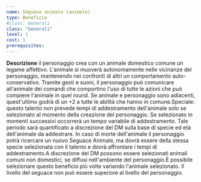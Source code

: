 ```yaml
---
name: Seguace animale (animale)
type: Beneficio
#class: Generali
class: "Generali"
level: 1
cost: 1
prerequisites:
---
```


**Descrizione**
il personaggio crea con un animale domestico comune un legame affettivo.
L'animale si muoverà autonomamente nelle vicinanze del personaggio, mantenendo
nei confronti di altri un comportamento auto-conservativo. Tramite gesti e
suoni, il personaggio può comunicare all'animale dei comandi che comportino
l'uso di tutte le azioni che può compiere l'animale in quel round. Se animale e
personaggio sono adiacenti, quest'ultimo godrà di un +2 a tutte le abilità che
hanno in comune.Speciale: questo talento non prevede tempi di addestramento
dell'animale solo se selezionato al momento della creazione del personaggio. Se
selezionato in momenti successivi occorrerà un tempo variabile di
addestramento. Tale periodo sarà quantificato a discrezione del DM sulla base
di specie ed età dell'animale da addestrare. In caso di morte dell'animale il
personaggio potrà ricercare un nuovo Seguace Animale, ma dovrà essere della
stessa specie selezionata con il talento e dovrà affrontare i tempi di
addestramento.A discrezione del DM possono essere selezionati animali comuni non
domestici, se diffusi nell'ambiente del personaggio.È possibile selezionare
questo beneficio più volte variando l'animale selezionato. Il livello del
seguace non può essere superiore al livello del personaggio.